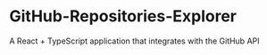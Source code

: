 # GitHub-Repositories-Explorer
A React + TypeScript application that integrates with the GitHub API
